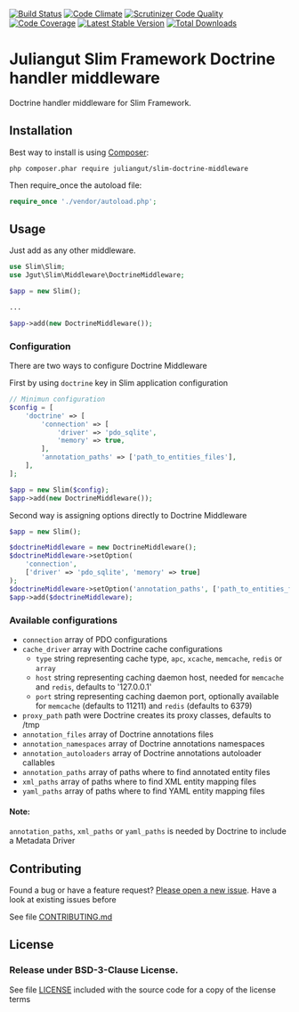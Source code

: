 [![Build Status](https://travis-ci.org/juliangut/slim-doctrine-middleware.svg?branch=master)](https://travis-ci.org/juliangut/slim-doctrine-middleware)
[![Code Climate](https://codeclimate.com/github/juliangut/slim-doctrine-middleware/badges/gpa.svg)](https://codeclimate.com/github/juliangut/slim-doctrine-middleware)
[![Scrutinizer Code Quality](https://scrutinizer-ci.com/g/juliangut/slim-doctrine-middleware/badges/quality-score.png?b=master)](https://scrutinizer-ci.com/g/juliangut/slim-doctrine-middleware/?branch=master)
[![Code Coverage](https://scrutinizer-ci.com/g/juliangut/slim-doctrine-middleware/badges/coverage.png?b=master)](https://scrutinizer-ci.com/g/juliangut/slim-doctrine-middleware/?branch=master)
[![Latest Stable Version](https://poser.pugx.org/juliangut/slim-doctrine-middleware/v/stable.svg)](https://packagist.org/packages/juliangut/slim-doctrine-middleware)
[![Total Downloads](https://poser.pugx.org/juliangut/slim-doctrine-middleware/downloads.svg)](https://packagist.org/packages/juliangut/slim-doctrine-middleware)

# Juliangut Slim Framework Doctrine handler middleware

Doctrine handler middleware for Slim Framework.

## Installation

Best way to install is using [Composer](https://getcomposer.org/):

```
php composer.phar require juliangut/slim-doctrine-middleware
```

Then require_once the autoload file:

```php
require_once './vendor/autoload.php';
```

## Usage

Just add as any other middleware.

```php
use Slim\Slim;
use Jgut\Slim\Middleware\DoctrineMiddleware;

$app = new Slim();

...

$app->add(new DoctrineMiddleware());
```

### Configuration

There are two ways to configure Doctrine Middleware

First by using `doctrine` key in Slim application configuration

```php
// Minimun configuration
$config = [
    'doctrine' => [
        'connection' => [
            'driver' => 'pdo_sqlite',
            'memory' => true,
        ],
        'annotation_paths' => ['path_to_entities_files'],
    ],
];

$app = new Slim($config);
$app->add(new DoctrineMiddleware());
```

Second way is assigning options directly to Doctrine Middleware

```php
$app = new Slim();

$doctrineMiddleware = new DoctrineMiddleware();
$doctrineMiddleware->setOption(
    'connection',
    ['driver' => 'pdo_sqlite', 'memory' => true]
);
$doctrineMiddleware->setOption('annotation_paths', ['path_to_entities_files']);
$app->add($doctrineMiddleware);
```

### Available configurations

* `connection` array of PDO configurations
* `cache_driver` array with Doctrine cache configurations
    * `type` string representing cache type, `apc`, `xcache`, `memcache`, `redis` or `array`
    * `host` string representing caching daemon host, needed for `memcache` and `redis`, defaults to '127.0.0.1'
    * `port` string representing caching daemon port, optionally available for `memcache` (defaults to 11211) and `redis` (defaults to 6379)
* `proxy_path` path were Doctrine creates its proxy classes, defaults to /tmp
* `annotation_files` array of Doctrine annotations files
* `annotation_namespaces` array of Doctrine annotations namespaces
* `annotation_autoloaders` array of Doctrine annotations autoloader callables
* `annotation_paths` array of paths where to find annotated entity files
* `xml_paths` array of paths where to find XML entity mapping files
* `yaml_paths` array of paths where to find YAML entity mapping files

#### Note:

`annotation_paths`, `xml_paths` or `yaml_paths` is needed by Doctrine to include a Metadata Driver

## Contributing

Found a bug or have a feature request? [Please open a new issue](https://github.com/juliangut/slim-doctrine-middleware/issues). Have a look at existing issues before

See file [CONTRIBUTING.md](https://github.com/juliangut/slim-doctrine-middleware/blob/master/CONTRIBUTING.md)

## License

### Release under BSD-3-Clause License.

See file [LICENSE](https://github.com/juliangut/slim-doctrine-middleware/blob/master/LICENSE) included with the source code for a copy of the license terms


